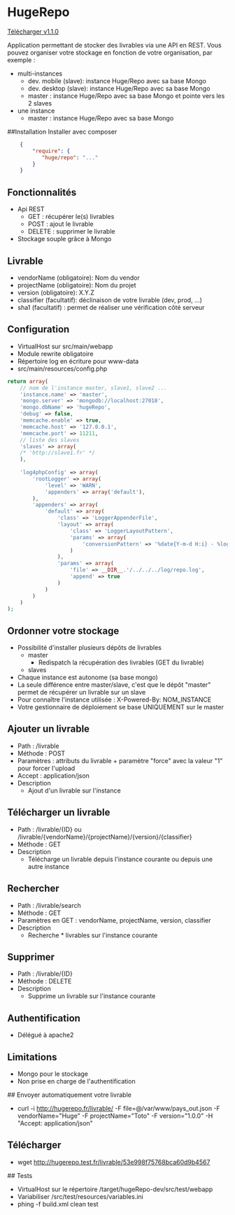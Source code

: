 HugeRepo
========
<a target="_blank" href="https://hubic.com/home/pub/?ruid=aHR0cHM6Ly9sYjEwNDAucGNzLm92aC5uZXQvdjEvQVVUSF85ZmQ3YTIxNDk1OTEwOGI2NjNiNDY4OGJkOWQzNzdhMS9kZWZhdWx0Ly5vdmhQdWIvMTQwODgwMTA3MV8xNDA5NjY1MDcxP3RlbXBfdXJsX3NpZz0xNTM1MGI3M2E0N2VkYzE1ZjNiMDY0YmRhNTBjYzdjZTQ1NjdmYzhiJnRlbXBfdXJsX2V4cGlyZXM9MTQwOTY2NTA3MQ==">Télécharger v1.1.0</a>

Application permettant de stocker des livrables via une API en REST. 
Vous pouvez organiser votre stockage en fonction de votre organisation, par exemple :
 * multi-instances
    * dev. mobile (slave): instance Huge/Repo avec sa base Mongo
    * dev. desktop (slave): instance Huge/Repo avec sa base Mongo
    * master : instance Huge/Repo avec sa base Mongo et pointe vers les 2 slaves
 * une instance
    * master : instance Huge/Repo avec sa base Mongo


##Installation
Installer avec composer
``` json
    {
        "require": {
           "huge/repo": "..."
        }
    }
```

## Fonctionnalités
 * Api REST 
    * GET : récupérer le(s) livrables
    * POST : ajout le livrable
    * DELETE : supprimer le livrable
 * Stockage souple grâce à Mongo
 
## Livrable
  * vendorName (obligatoire): Nom du vendor
  * projectName (obligatoire): Nom du projet
  * version (obligatoire): X.Y.Z
  * classifier (facultatif): déclinaison de votre livrable (dev, prod, ...)
  * sha1 (facultatif) : permet de réaliser une vérification côté serveur

## Configuration
* VirtualHost sur src/main/webapp
* Module rewrite obligatoire
* Répertoire log en écriture pour www-data
* src/main/resources/config.php
```php
return array(
    // nom de l'instance master, slave1, slave2 ...
    'instance.name' => 'master',
    'mongo.server' => 'mongodb://localhost:27018',
    'mongo.dbName' => 'hugeRepo',
    'debug' => false,
    'memcache.enable' => true,
    'memcache.host' => '127.0.0.1',
    'memcache.port' => 11211,
    // liste des slaves
    'slaves' => array(
    /* 'http://slave1.fr' */
    ),
    
    'log4phpConfig' => array(
        'rootLogger' => array(
            'level' => 'WARN',
            'appenders' => array('default'),
        ),
        'appenders' => array(
            'default' => array(
                'class' => 'LoggerAppenderFile',
                'layout' => array(
                    'class' => 'LoggerLayoutPattern',
                    'params' => array(
                        'conversionPattern' => '%date{Y-m-d H:i} - %logger %-5level : %msg%n%ex'
                    )
                ),
                'params' => array(
                    'file' => __DIR__.'/../../../log/repo.log',
                    'append' => true
                )
            )
        )
    )
);
```

## Ordonner votre stockage
 * Possibilité d'installer plusieurs dépôts de livrables
    * master 
        * Redispatch la récupération des livrables (GET du livrable)
    * slaves
 * Chaque instance est autonome (sa base mongo)
 * La seule différence entre master/slave, c'est que le dépôt "master" permet de récupérer un livrable sur un slave
 * Pour connaître l'instance utilisée : X-Powered-By: NOM_INSTANCE
 * Votre gestionnaire de déploiement se base UNIQUEMENT sur le master

## Ajouter un livrable
 * Path : /livrable
 * Méthode : POST
 * Paramètres : attributs du livrable + paramètre "force" avec la valeur "1" pour forcer l'upload
 * Accept : application/json
 * Description
    * Ajout d'un livrable sur l'instance
 
## Télécharger un livrable
 * Path : /livrable/{ID} ou /livrable/{vendorName}/{projectName}/{version}/{classifier}
 * Méthode : GET
 * Description
    * Télécharge un livrable depuis l'instance courante ou depuis une autre instance

## Rechercher
 * Path : /livrable/search
 * Méthode : GET
 * Paramètres en GET : vendorName, projectName, version, classifier
 * Description
    * Recherche * livrables sur l'instance courante
 
## Supprimer
 * Path : /livrable/{ID}
 * Méthode : DELETE
 * Description
    * Supprime un livrable sur l'instance courante

## Authentification
 * Délégué à apache2

## Limitations
 * Mongo pour le stockage
 * Non prise en charge de l'authentification

## Envoyer automatiquement votre livrable
 * curl -i http://hugerepo.fr/livrable/ -F file=@/var/www/pays_out.json -F vendorName="Huge" -F projectName="Toto" -F version="1.0.0" -H "Accept: application/json"

## Télécharger
 * wget http://hugerepo.test.fr/livrable/53e998f75768bca60d9b4567
 
## Tests
 * VirtualHost sur le répertoire /target/hugeRepo-dev/src/test/webapp
 * Variabiliser /src/test/resources/variables.ini
 * phing -f build.xml clean test


